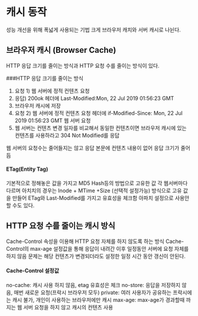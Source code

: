 # 캐시 동작
성능 개선을 위해 폭넓게 사용되는 기법
크게 브라우저 캐치와 서버 캐시로 나뉜다.

## 브라우저 캐시 (Browser Cache)
HTTP 응답 크기를 줄이는 방식과 HTTP 요청 수를 줄이는 방식이 있다.

###HTTP 응답 크기를 줄이는 방식
1. 요청 1) 웹 서버에 정적 컨텐츠 요청
2. 응답) 200ok 헤더에 Last-Modified:Mon, 22 Jul 2019 01:56:23 GMT
3. 브라우저 캐시에 저장
4. 요청 2) 웹 서버에 정적 컨텐츠 요청 헤더에 if-Modified-Since: Mon, 22 Jul 2019 01:56:23 GMT 웹 서버 요청
5. 웹 서버는  컨텐츠 변경 일자를 비교해서 동일한 컨텐츠이면 브라우저 캐시에 있는 컨텐츠를 사용하라고 304 Not Modified를 응답

웹 서버의 요청수는 줄어들지는 않고 응답 본문에 컨텐츠 내용이 없어 응답 크기가 줄어듬

#### ETag(Entity Tag)
기본적으로 정해놓은 값을 가지고 MD5 Hash등의 방법으로 고유한 값
각 웹서버마다 다르며 아치치의 경우는 Inode + MTime +Size (선택적 설정가능) 방식으로 고유 값을 만들어 ETag와 Last-Modified를 가지고 유효성을 체크함
아파치 설정으로 사용안할 수도 있다.

## HTTP 요청 수를 줄이는 캐시 방식
Cache-Control 속성을 이용해 HTTP 요청 자체를 하지 않도록 하는 방식
Cache-Control의 max-age 설정값을 통해 응답이 내려간 이후 일정동안 서버에 요청 자체를 하지 않음
문제는 해당 컨텐츠가 변경되더라도 설정한 일정 시간 동안 갱신이 안된다.

#### Cache-Control 설정값
no-cache: 캐시 사용 하지 않음, etag 유효성은 체크
no-store: 응답을 저장하지 않음, 매번 새로운 요청(프락시 브라우저 모두)
private: 여러 사용자가 공유하는 프락시에는 캐시 불가, 개인이 사용하는 브라우저에만 캐시
max-age: max-age가 경과할때 까지는 웹 서버 요청을 하지 않고 캐시의 컨텐츠 사용